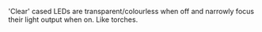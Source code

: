 'Clear' cased LEDs are transparent/colourless when off and narrowly focus their light output when on. Like torches.
